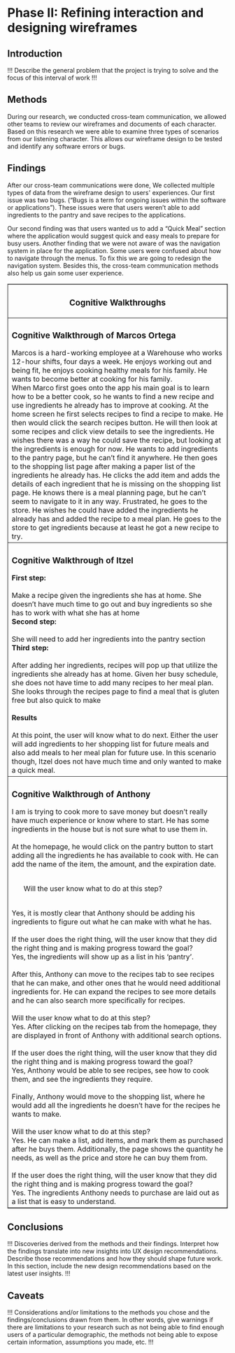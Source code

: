 # Phase II: Refining interaction and designing wireframes

## Introduction

!!! Describe the general problem that the project is trying to solve and the focus of this interval of work !!!

## Methods

During our research, we conducted cross-team communication, we allowed other teams to review our wireframes and documents of each character. Based on this research we were able to examine three types of scenarios from our listening character. This allows our wireframe design to be tested and identify any software errors or bugs.
## Findings

After our cross-team communications were done, We collected multiple types of data from the wireframe design to users' experiences. Our first issue was two bugs. (“Bugs is a term for ongoing issues within the software or applications”). These issues were that users weren’t able to add ingredients to the pantry and save recipes to the applications. 

Our second finding was that users wanted us to add a “Quick Meal” section where the application would suggest quick and easy meals to prepare for busy users. Another finding that we were not aware of was the navigation system in place for the application. Some users were confused about how to navigate through the menus. To fix this we are going to redesign the navigation system. Besides this, the cross-team communication methods also help us gain some user experience.

<table border="1" align="center">
  <thead>
    <tr>
      <th>
        <div align="center">
          <h3>Cognitive Walkthroughs</h3>
        </div>
      </th>
    </tr>
  </thead>
  <tbody>
    <tr>
      <td>
        <h3>Cognitive Walkthrough of Marcos Ortega</h3>
        Marcos is a hard-working employee at a Warehouse who works 12-hour shifts, four days a week. He enjoys working out and being fit, he enjoys cooking healthy meals for his family. He wants to become better at cooking for his family.<br>
        When Marco first goes onto the app his main goal is to learn how to be a better cook, so he wants to find a new recipe and use ingredients he already has to improve at cooking. At the home screen he first selects recipes to find a recipe to make. He then would click the search recipes button. He will then look at some recipes and click view details to see the ingredients. He wishes there was a way he could save the recipe, but looking at the ingredients is enough for now. He wants to add ingredients to the pantry page, but he can’t find it anywhere. He then goes to the shopping list page after making a paper list of the ingredients he already has. He clicks the add item and adds the details of each ingredient that he is missing on the shopping list page. He knows there is a meal planning page, but he can’t seem to navigate to it in any way. Frustrated, he goes to the store. He wishes he could have added the ingredients he already has and added the recipe to a meal plan. He goes to the store to get ingredients because at least he got a new recipe to try.
      </td>
    </tr>
    <tr>
      <td>
        <h3>Cognitive Walkthrough of Itzel</h3>
        <b>First step:</b>
        <br>
        <br>
          Make a recipe given the ingredients she has at home. She doesn’t have much time to go out and buy ingredients so she has to work with what she has at home
        <br>
        <b>Second step:</b>
        <br>
        <br>
           She will need to add her ingredients into the pantry section
        <br>
        <b>Third step:</b>
        <br>
        <br>
           After adding her ingredients, recipes will pop up that utilize the ingredients she already has at home. Given her busy schedule, she does not have time to add many recipes to her meal plan. She looks through the recipes page to find a meal that is gluten free but also quick to make
        <br><br>
        <b>Results</b>
        <br>
        <br>
        At this point, the user will know what to do next. Either the user will add ingredients to her shopping list for future meals and also add meals to her meal plan for future use. In this scenario though, Itzel does not have much time and only wanted to make a quick meal.
      </td>
    </tr>
    <tr>
      <td>
        <h3>Cognitive Walkthrough of Anthony</h3>
        I am is trying to cook more to save money but doesn’t really have much experience or know where to start. He has some ingredients in the house but is not sure what to use them in.
        <br><br>
        At the homepage, he would click on the pantry button to start adding all the ingredients he has available to cook with. He can add the name of the item, the amount, and the expiration date.
        <br><br>
        <ul>Will the user know what to do at this step?</ul>
        <br>
        Yes, it is mostly clear that Anthony should be adding his ingredients to figure out what he can make with what he has.
        <br><br>
        If the user does the right thing, will the user know that they did the right thing and is making progress toward the goal?
        <br>
        Yes, the ingredients will show up as a list in his ‘pantry’.
        <br><br>
        After this, Anthony can move to the recipes tab to see recipes that he can make, and other ones that he would need additional ingredients for. He can expand the recipes to see more details and he can also search more specifically for recipes.
        <br><br>
        Will the user know what to do at this step?
        <br>
        Yes. After clicking on the recipes tab from the homepage, they are displayed in front of Anthony with additional search options.
        <br><br>
        If the user does the right thing, will the user know that they did the right thing and is making progress toward the goal?
        <br>
        Yes, Anthony would be able to see recipes, see how to cook them, and see the ingredients they require.
        <br><br>
        Finally, Anthony would move to the shopping list, where he would add all the ingredients he doesn’t have for the recipes he wants to make.
        <br><br>
        Will the user know what to do at this step?
        <br>
        Yes. He can make a list, add items, and mark them as purchased after he buys them. Additionally, the page shows the quantity he needs, as well as the price and store he can buy them from.
        <br><br>
        If the user does the right thing, will the user know that they did the right thing and is making progress toward the goal?
        <br>
        Yes. The ingredients Anthony needs to purchase are laid out as a list that is easy to understand.
      </td>
    </tr>
  </tbody>
</table>







## Conclusions

!!! Discoveries derived from the methods and their findings. Interpret how the findings translate into new insights into UX design recommendations. Describe those recommendations and how they should shape future work. In this section, include the new design recommendations based on the latest user insights. !!!

## Caveats

!!! Considerations and/or limitations to the methods you chose and the findings/conclusions drawn from them. In other words, give warnings if there are limitations to your research such as not being able to find enough users of a particular demographic, the methods not being able to expose certain information, assumptions you made, etc. !!!
